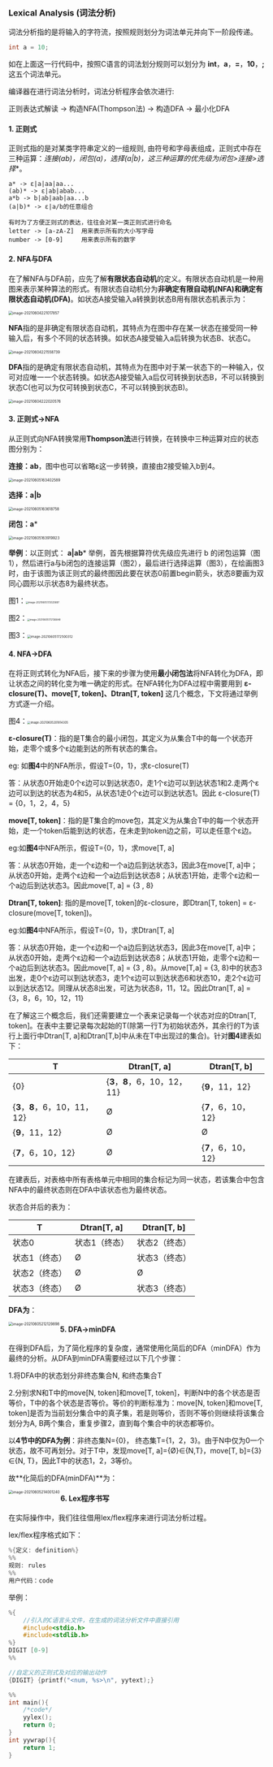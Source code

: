### Lexical Analysis (词法分析)

词法分析指的是将输入的字符流，按照规则划分为词法单元并向下一阶段传递。

```c
int a = 10;
```

如在上面这一行代码中，按照C语言的词法划分规则可以划分为 **int**，**a**，**=**，**10**，**;** 这五个词法单元。

编译器在进行词法分析时，词法分析程序会依次进行:

正则表达式解读 -> 构造NFA(Thompson法) -> 构造DFA -> 最小化DFA



#### 1. 正则式 

正则式指的是对某类字符串定义的一组规则, 由符号和字母表组成，正则式中存在三种运算：**连接(ab)，闭包(a*)，选择(a|b)**，这三种运算的优先级为**闭包>连接>选择**。

```
a* -> ε|a|aa|aa...
(ab)* -> ε|ab|abab...
a*b -> b|ab|aab|aa...b
(a|b)* -> ε|a/b的任意组合

有时为了方便正则式的表达，往往会对某一类正则式进行命名
letter -> [a-zA-Z]	用来表示所有的大小写字母
number -> [0-9]		用来表示所有的数字
```



#### 2. NFA与DFA

在了解NFA与DFA前，应先了解**有限状态自动机**的定义。有限状态自动机是一种用图来表示某种算法的形式。有限状态自动机分为**非确定有限自动机(NFA)**和**确定有限状态自动机(DFA)**。如状态A接受输入a转换到状态B用有限状态机表示为：

<img src="assets/image-20210604221017857.png" alt="image-20210604221017857" style="zoom:50%;" />

**NFA**指的是非确定有限状态自动机，其特点为在图中存在某一状态在接受同一种输入后，有多个不同的状态转换。如状态A接受输入a后转换为状态B、状态C。

<img src="assets/image-20210604221558739.png" alt="image-20210604221558739" style="zoom:50%;" />

**DFA**指的是确定有限状态自动机，其特点为在图中对于某一状态下的一种输入，仅可对应唯一一个状态转换。如状态A接受输入a后仅可转换到状态B，不可以转换到状态C(也可以为仅可转换到状态C，不可以转换到状态B)。

<img src="assets/image-20210604222020576.png" alt="image-20210604222020576" style="zoom:50%;" />



#### 3. 正则式->NFA

从正则式向NFA转换常用**Thompson法**进行转换，在转换中三种运算对应的状态图分别为：

**连接：ab**，图中也可以省略ε这一步转换，直接由2接受输入b到4。

<img src="assets/image-20210605163402589.png" alt="image-20210605163402589" style="zoom:50%;" />

**选择：a|b**

<img src="assets/image-20210605163618758.png" alt="image-20210605163618758" style="zoom:50%;" />

**闭包：a***

<img src="assets/image-20210605163919923.png" alt="image-20210605163919923" style="zoom:50%;" />



**举例**：以正则式： **a|ab***  举例，首先根据算符优先级应先进行 b 的闭包运算（图1），然后进行a与b闭包的连接运算（图2），最后进行选择运算（图3），在绘画图3时，由于该图为该正则式的最终图因此要在状态0前置begin箭头，状态8要画为双同心圆形以示状态8为最终状态。

图1：<img src="assets/image-20210605172025897.png" alt="image-20210605172025897" style="zoom:33%;" />

图2：<img src="assets/image-20210605172136648.png" alt="image-20210605172136648" style="zoom:33%;" />

图3：<img src="assets/image-20210605172500312.png" alt="image-20210605172500312" style="zoom:45%;" />



#### 4. NFA->DFA

在将正则式转化为NFA后，接下来的步骤为使用**最小闭包法**将NFA转化为DFA，即让状态之间的转化变为唯一确定的形式。在NFA转化为DFA过程中需要用到 **ε-closure(T)、move[T, token]、Dtran[T, token]** 这几个概念，下文将通过举例方式逐一介绍。

图4：<img src="assets/image-20210605201814305.png" alt="image-20210605201814305" style="zoom:40%;" />

**ε-closure(T)**：指的是T集合的最小闭包，其定义为从集合T中的每一个状态开始，走零个或多个ε边能到达的所有状态的集合。

eg: 如**图4**中的NFA所示，假设T={0，1}，求ε-closure(T)

答：从状态0开始走0个ε边可以到达状态0，走1个ε边可以到达状态1和2.走两个ε边可以到达的状态为4和5，从状态1走0个ε边可以到达状态1。因此 ε-closure(T) = {0，1，2，4，5}



**move[T, token]**：指的是T集合的move包，其定义为从集合T中的每一个状态开始，走一个token后能到达的状态，在未走到token边之前，可以走任意个ε边。

eg:如**图4**中NFA所示，假设T={0，1}，求move[T, a]

答：从状态0开始，走一个ε边和一个a边后到达状态3，因此3在move[T, a]中；从状态0开始，走两个ε边和一个a边后到达状态8；从状态1开始，走零个ε边和一个a边后到达状态3。因此move[T, a] = {3 , 8}



**Dtran[T, token]**: 指的是move[T, token]的ε-closure，即Dtran[T, token] = ε-closure(move[T, token])。

eg:如**图4**中NFA所示，假设T={0，1}，求Dtran[T, a]

答：从状态0开始，走一个ε边和一个a边后到达状态3，因此3在move[T, a]中；从状态0开始，走两个ε边和一个a边后到达状态8；从状态1开始，走零个ε边和一个a边后到达状态3。因此move[T, a] = {3 , 8}。从move[T,a] = {3, 8}中的状态3出发，走0个ε边可以到达状态3，走1个ε边可以到达状态6和状态10，走2个ε边可以到达状态12。同理从状态8出发，可达为状态8，11，12。因此Dtran[T, a] = {3，8，6，10，12，11}



在了解这三个概念后，我们还需要建立一个表来记录每一个状态对应的Dtran[T, token]。在表中主要记录每次起始的T(除第一行T为初始状态外，其余行的T为该行上面行中Dtran[T, a]和Dtran[T,b]中从未在T中出现过的集合)。针对**图4**建表如下：

| T                             | Dtran[T, a]                   | Dtran[T, b]        |
| ----------------------------- | ----------------------------- | ------------------ |
| {0}                           | {**3**，**8**，6，10，12，11} | {**9**，11，12}    |
| {**3**，**8**，6，10，11，12} | Ø                             | {**7**，6，10，12} |
| {**9**，11，12}               | Ø                             | Ø                  |
| {**7**，6，10，12}            | Ø                             | {**7**，6，10，12} |

在建表后，对表格中所有表格单元中相同的集合标记为同一状态，若该集合中包含NFA中的最终状态则在DFA中该状态也为最终状态。

状态合并后的表为：

| T             | Dtran[T, a]   | Dtran[T, b]   |
| ------------- | ------------- | ------------- |
| 状态0         | 状态1（终态） | 状态2（终态） |
| 状态1（终态） | Ø             | 状态3（终态） |
| 状态2（终态） | Ø             | Ø             |
| 状态3（终态） | Ø             | 状态3（终态） |

**DFA为**：

<img src="assets/image-20210605212129898.png" alt="image-20210605212129898" style="zoom:50%;" align='left'/>



#### 5. DFA->minDFA

在得到DFA后，为了简化程序的复杂度，通常使用化简后的DFA（minDFA）作为最终的分析。从DFA到minDFA需要经过以下几个步骤：

1.将DFA中的状态划分非终态集合N, 和终态集合T

2.分别求N和T中的move[N, token]和move[T, token]，判断N中的各个状态是否等价，T中的各个状态是否等价。等价的判断标准为：move[N, token]和move[T, token]是否为当前划分集合中的真子集，若是则等价，否则不等价则继续将该集合划分为A, B两个集合，重复步骤2，直到每个集合中的状态都等价。

以**4节中的DFA为例**：非终态集N={0}， 终态集T={1，2，3}。由于N中仅为0一个状态，故不可再划分。对于T中，发现move[T, a]={Ø}∈{N,T}，move[T, b]={3}∈{N, T}，因此T中的状态1，2，3等价。

故**化简后的DFA(minDFA)**为：

<img src="assets/image-20210605214001240.png" alt="image-20210605214001240" style="zoom:50%;" align='left'/>



#### 6. Lex程序书写

在实际操作中，我们往往借用lex/flex程序来进行词法分析过程。

lex/flex程序格式如下：

```c
%{定义: definition%}
%%
规则: rules
%%
用户代码：code
```

举例：

```c
%{
    //引入的C语言头文件，在生成的词法分析文件中直接引用
	#include<stdio.h>
	#include<stdlib.h>
%}
DIGIT [0-9]
%%

//自定义的正则式及对应的输出动作
{DIGIT} {printf("<num, %s>\n", yytext);}

%%
int main(){
    /*code*/
	yylex();
	return 0;
}
int yywrap(){
	return 1;
}
```

